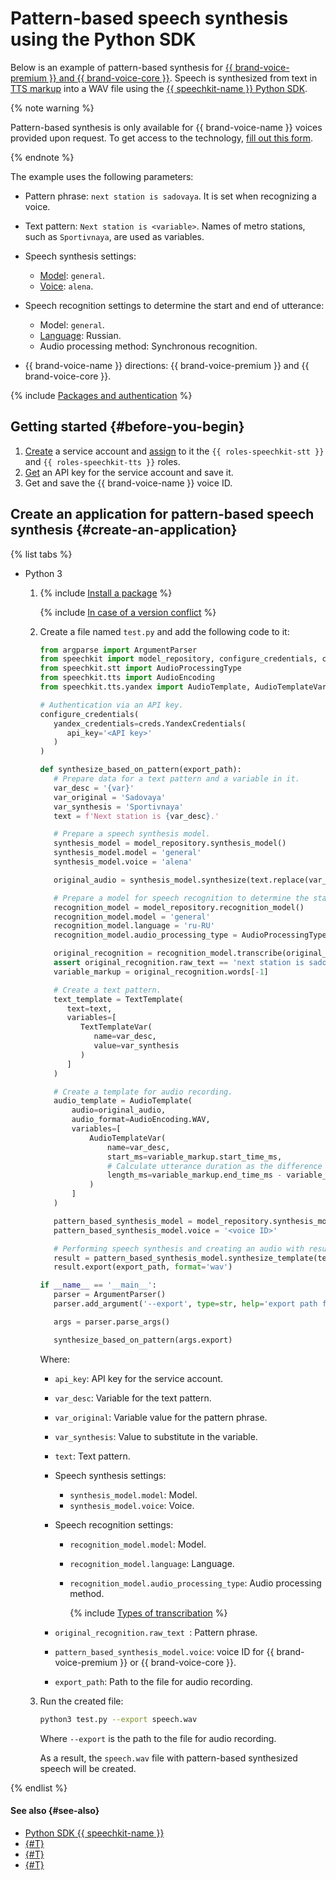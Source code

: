 # Pattern-based speech synthesis using the Python SDK

Below is an example of pattern-based synthesis for [{{ brand-voice-premium }} and {{ brand-voice-core }}](../../tts/brand-voice/index.md). Speech is synthesized from text in [TTS markup](../../tts/markup/tts-markup.md) into a WAV file using the [{{ speechkit-name }} Python SDK](index.md).


{% note warning %}

Pattern-based synthesis is only available for {{ brand-voice-name }} voices provided upon request. To get access to the technology, [fill out this form](#contact-form).

{% endnote %}


The example uses the following parameters:

* Pattern phrase: `next station is sadovaya`. It is set when recognizing a voice.
* Text pattern: `Next station is <variable>`. Names of metro stations, such as `Sportivnaya`, are used as variables.
* Speech synthesis settings:

   * [Model](../../stt/models.md#tags): `general`.
   * [Voice](../../tts/voices.md#premium): `alena`.

* Speech recognition settings to determine the start and end of utterance:

   * Model: `general`.
   * [Language](../../stt/models.md#languages): Russian.
   * Audio processing method: Synchronous recognition.

* {{ brand-voice-name }} directions: {{ brand-voice-premium }} and {{ brand-voice-core }}.

{% include [Packages and authentication](../../../_includes/speechkit/packages-and-auth.md) %}

## Getting started {#before-you-begin}

1. [Create](../../../iam/operations/sa/create.md) a service account and [assign](../../../iam/operations/sa/assign-role-for-sa.md) to it the `{{ roles-speechkit-stt }}` and `{{ roles-speechkit-tts }}` roles.
1. [Get](../../../iam/operations/api-key/create.md) an API key for the service account and save it.
1. Get and save the {{ brand-voice-name }} voice ID.

## Create an application for pattern-based speech synthesis {#create-an-application}

{% list tabs %}

- Python 3

   1. {% include [Install a package](../../../_includes/speechkit/install-packages.md) %}

      {% include [In case of a version conflict](../../../_includes/speechkit/version-conflict.md) %}

   1. Create a file named `test.py` and add the following code to it:

      ```python
      from argparse import ArgumentParser
      from speechkit import model_repository, configure_credentials, creds
      from speechkit.stt import AudioProcessingType
      from speechkit.tts import AudioEncoding
      from speechkit.tts.yandex import AudioTemplate, AudioTemplateVar, TextTemplate, TextTemplateVar

      # Authentication via an API key.
      configure_credentials(
         yandex_credentials=creds.YandexCredentials(
            api_key='<API key>'
         )
      )

      def synthesize_based_on_pattern(export_path):
         # Prepare data for a text pattern and a variable in it.
         var_desc = '{var}'
         var_original = 'Sadovaya'
         var_synthesis = 'Sportivnaya'
         text = f'Next station is {var_desc}.'

         # Prepare a speech synthesis model.
         synthesis_model = model_repository.synthesis_model()
         synthesis_model.model = 'general'
         synthesis_model.voice = 'alena'

         original_audio = synthesis_model.synthesize(text.replace(var_desc, var_original), raw_format=True)

         # Prepare a model for speech recognition to determine the start and end of utterance.
         recognition_model = model_repository.recognition_model()
         recognition_model.model = 'general'
         recognition_model.language = 'ru-RU'
         recognition_model.audio_processing_type = AudioProcessingType.Full

         original_recognition = recognition_model.transcribe(original_audio)[0]
         assert original_recognition.raw_text == 'next station is sadovaya'
         variable_markup = original_recognition.words[-1]

         # Create a text pattern.
         text_template = TextTemplate(
            text=text,
            variables=[
               TextTemplateVar(
                  name=var_desc,
                  value=var_synthesis
               )
            ]
         )

         # Create a template for audio recording.
         audio_template = AudioTemplate(
             audio=original_audio,
             audio_format=AudioEncoding.WAV,
             variables=[
                 AudioTemplateVar(
                     name=var_desc,
                     start_ms=variable_markup.start_time_ms,
                     # Calculate utterance duration as the difference between the end (EOU) and start of utterance.
                     length_ms=variable_markup.end_time_ms - variable_markup.start_time_ms
                 )
             ]
         )

         pattern_based_synthesis_model = model_repository.synthesis_model()
         pattern_based_synthesis_model.voice = '<voice ID>'

         # Performing speech synthesis and creating an audio with results.
         result = pattern_based_synthesis_model.synthesize_template(text_template, audio_template, raw_format=False)
         result.export(export_path, format='wav')

      if __name__ == '__main__':
         parser = ArgumentParser()
         parser.add_argument('--export', type=str, help='export path for synthesized audio', required=True)

         args = parser.parse_args()

         synthesize_based_on_pattern(args.export)
      ```

      Where:

      * `api_key`: API key for the service account.
      * `var_desc`: Variable for the text pattern.
      * `var_original`: Variable value for the pattern phrase.
      * `var_synthesis`: Value to substitute in the variable.
      * `text`: Text pattern.
      * Speech synthesis settings:

         * `synthesis_model.model`: Model.
         * `synthesis_model.voice`: Voice.

      * Speech recognition settings:

         * `recognition_model.model`: Model.
         * `recognition_model.language`: Language.
         * `recognition_model.audio_processing_type`: Audio processing method.

            {% include [Types of transcribation](../../../_includes/speechkit/audio_processing_type.md) %}

      * `original_recognition.raw_text `: Pattern phrase.
      * `pattern_based_synthesis_model.voice`: voice ID for {{ brand-voice-premium }} or {{ brand-voice-core }}.
      * `export_path`: Path to the file for audio recording.

   1. Run the created file:

      ```bash
      python3 test.py --export speech.wav
      ```

      Where `--export` is the path to the file for audio recording.

      As a result, the `speech.wav` file with pattern-based synthesized speech will be created.

{% endlist %}

#### See also {#see-also}

* [Python SDK {{ speechkit-name }}](https://pypi.org/project/yandex-speechkit/)
* [{#T}](../../concepts/auth.md)
* [{#T}](templates-bvcc.md)
* [{#T}](../../tts/api/tts-templates.md)
